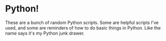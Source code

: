 # Python!

These are a bunch of random Python scripts. Some are helpful scripts I've used, and some are reminders of how to do basic things in Python. Like the name says it's my Python junk drawer.
